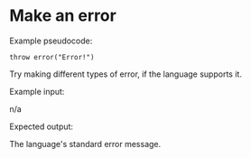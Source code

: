 # Make an error

Example pseudocode:

```
throw error("Error!")
```

Try making different types of error, if the language supports it.

Example input:

n/a

Expected output:

The language's standard error message.

